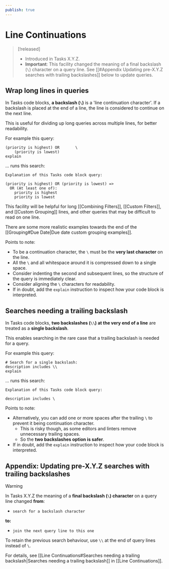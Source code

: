 ```yaml
---
publish: true
---
```


# Line Continuations

> [!released]
>
> - Introduced in Tasks X.Y.Z.
> - **Important**: This facility changed the meaning of a final backslash (`\`) character on a query line. See [[#Appendix Updating pre-X.Y.Z searches with trailing backslashes]] below to update queries.

## Wrap long lines in queries

In Tasks code blocks, **a backslash (`\`)** is a 'line continuation character'. If a backslash is placed at the end of a line, the line is considered to continue on the next line.

This is useful for dividing up long queries across multiple lines, for better readability.

For example this query:

<!-- snippet: DocsSamplesForExplain.test.explain_line_continuation_-_single_slash.approved.query.text -->
```text
(priority is highest) OR       \
    (priority is lowest)
explain
```
<!-- endSnippet -->

... runs this search:

<!-- snippet: DocsSamplesForExplain.test.explain_line_continuation_-_single_slash.approved.explanation.text -->
```text
Explanation of this Tasks code block query:

(priority is highest) OR (priority is lowest) =>
  OR (At least one of):
    priority is highest
    priority is lowest
```
<!-- endSnippet -->

This facility will be helpful for long [[Combining Filters]], [[Custom Filters]], and [[Custom Grouping]] lines, and other queries that may be difficult to read on one line.

There are some more realistic examples towards the end of the [[Grouping#Due Date|Due date custom grouping examples]].

Points to note:

- To be a continuation character, the `\` must be the **very last character** on the line.
- All the `\` and all whitespace around it is compressed down to a single space.
- Consider indenting the second and subsequent lines, so the structure of the query is immediately clear.
- Consider aligning the `\` characters for readability.
- If in doubt, add the `explain` instruction to inspect how your code block is interpreted.

## Searches needing a trailing backslash

In Tasks code blocks, **two backslashes (`\\`) at the very end of a line** are treated as a **single backslash**.

This enables searching in the rare case that a trailing backslash is needed for a query.

For example this query:

<!-- snippet: DocsSamplesForExplain.test.explain_line_continuation_-_double_slash.approved.query.text -->
```text
# Search for a single backslash:
description includes \\
explain
```
<!-- endSnippet -->

... runs this search:

<!-- snippet: DocsSamplesForExplain.test.explain_line_continuation_-_double_slash.approved.explanation.text -->
```text
Explanation of this Tasks code block query:

description includes \
```
<!-- endSnippet -->

Points to note:

- Alternatively, you can add one or more spaces after the trailing `\` to prevent it being continuation character.
  - This is risky though, as some editors and linters remove unnecessary trailing spaces.
  - So the **two backslashes option is safer**.
- If in doubt, add the `explain` instruction to inspect how your code block is interpreted.

## Appendix: Updating pre-X.Y.Z searches with trailing backslashes

> [!Warning]
> In Tasks X.Y.Z the meaning of a **final backslash (`\`) character** on a query line changed **from**:
>
> - `search for a backslash character`
>
> **to:**
>
> - `join the next query line to this one`
>
> To retain the previous search behaviour, use `\\` at the end of query lines instead of `\`.
>
> For details, see [[Line Continuations#Searches needing a trailing backslash|Searches needing a trailing backslash]] in [[Line Continuations]].
